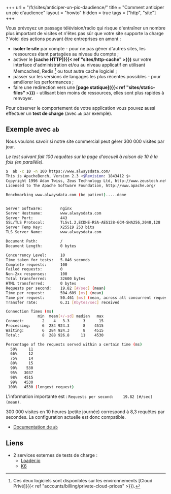 +++
url = "/fr/sites/anticiper-un-pic-daudience/"
title = "Comment anticiper un pic d'audience"
layout = "howto"
hidden = true
tags = ["http", "site"]
+++

Vous prévoyez un passage télévision/radio qui risque d'entraîner un nombre plus important de visites et n'êtes pas sûr que votre site supporte la charge ? Voici des actions pouvant être entreprises en amont :

- **isoler le site** par compte - pour ne pas gêner d'autres sites, les ressources étant partagées au niveau du compte ;
- activer le **[cache HTTP]({{< ref "sites/http-cache" >}})** sur votre interface d'administration et/ou au niveau applicatif en utilisant Memcached, Redis [^1] ou tout autre cache logiciel ;
- passer sur les versions de langages les plus récentes possibles  - pour améliorer les performances ;
- faire une redirection vers une **[page statique]({{< ref "sites/static-files" >}})** - utilisant bien moins de ressources, elles sont plus rapides à renvoyer.

Pour observer le comportement de votre application vous pouvez aussi effectuer un **test de charge** (avec `ab` par exemple).

## Exemple avec `ab`

Nous voulons savoir si notre site commercial peut gérer 300 000 visites par jour.

*Le test suivant fait 100 requêtes sur la page d'accueil à raison de 10 à la fois (en parallèle).*

```sh
$  ab -c 10 -n 100 https://www.alwaysdata.com/
This is ApacheBench, Version 2.3 <$Revision: 1843412 $>
Copyright 1996 Adam Twiss, Zeus Technology Ltd, http://www.zeustech.net/
Licensed to The Apache Software Foundation, http://www.apache.org/

Benchmarking www.alwaysdata.com (be patient).....done


Server Software:        nginx
Server Hostname:        www.alwaysdata.com
Server Port:            443
SSL/TLS Protocol:       TLSv1.2,ECDHE-RSA-AES128-GCM-SHA256,2048,128
Server Temp Key:        X25519 253 bits
TLS Server Name:        www.alwaysdata.com

Document Path:          /
Document Length:        0 bytes

Concurrency Level:      10
Time taken for tests:   5.046 seconds
Complete requests:      100
Failed requests:        0
Non-2xx responses:      100
Total transferred:      32600 bytes
HTML transferred:       0 bytes
Requests per second:    19.82 [#/sec] (mean)
Time per request:       504.609 [ms] (mean)
Time per request:       50.461 [ms] (mean, across all concurrent requests)
Transfer rate:          6.31 [Kbytes/sec] received

Connection Times (ms)
              min  mean[+/-sd] median   max
Connect:        2    4   3.3      3      15
Processing:     6  284 924.3      8    4515
Waiting:        6  284 924.3      8    4515
Total:          8  288 926.8     11    4530

Percentage of the requests served within a certain time (ms)
  50%     11
  66%     12
  75%     14
  80%     15
  90%    530
  95%   3037
  98%   4515
  99%   4530
 100%   4530 (longest request)
```

L'information importante est : `Requests per second:    19.82 [#/sec] (mean)`.

300 000 visites en 10 heures (petite journée) correspond à 8,3 requêtes par secondes. La configuration actuelle est donc compatible.

- [Documentation de `ab`](https://httpd.apache.org/docs/2.4/programs/ab.html)

## Liens
* 2 services externes de tests de charge :
    - [Loader.io](https://loader.io/)
    - [K6](https://k6.io/)

[^1]: Ces deux logiciels sont disponibles sur les environnements [Cloud Privé]({{< ref "accounts/billing/private-cloud-prices" >}}).

